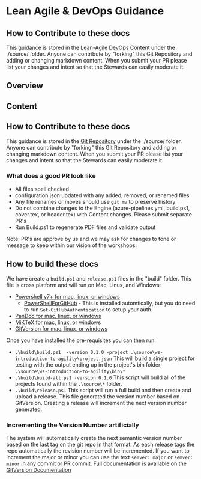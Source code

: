 # Lean Agile & DevOps Guidance


## How to Contribute to these docs

This guidance is stored in the [Lean-Agile DevOps Content](https://github.com/nkdAgility/lean-agile-devops-content) under the ./source/ folder. Anyone can contribute by "forking" this Git Repository and adding or changing markdown content. When you submit your PR please list your changes and intent so that the Stewards can easily moderate it.


## Overview



## Content



## How to Contribute to these docs

This guidance is stored in the [Git Repository](https://github.com/nkdAgility/lean-agile-devops-content) under the ./source/ folder. Anyone can contribute by "forking" this Git Repository and adding or changing markdown content. When you submit your PR please list your changes and intent so that the Stewards can easily moderate it.

### What does a good PR look like

- All files spell checked
- configuration.json updated with any added, removed, or renamed files
- Any file renames or moves should use `git mv` to preserve history
- Do not combine changes to the Engine (azure-pipelines.yml, build.ps1, cover.tex, or header.tex) with Content changes. Please submit separate PR's
- Run Build.ps1 to regenerate PDF files and validate output

Note: PR's are approve by us and we may ask for changes to tone or message to keep within our vision of the workshops.


## How to build these docs

We have create a `build.ps1` and `release.ps1` files in the "build" folder. This file is cross platform and will run on Mac, Linux, and Windows:

- [Powershell v7+ for mac, linux, or windows](https://docs.microsoft.com/en-us/powershell/scripting/install/installing-powershell)
  - [PowerShellForGitHub](https://github.com/microsoft/PowerShellForGitHub#configuration) - This is installed automtically, but you do need to run `Set-GitHubAuthentication` to setup your auth.
- [PanDoc for mac, linux, or windows](https://pandoc.org/installing.html)
- [MiKTeX for mac, linux, or windows](https://miktex.org/download)
- [GitVersion for mac, linux, or windows](https://gitversion.net/docs/usage/cli/installation)

Once you have installed the pre-requisites you can then run:

- `.\build\build.ps1  -version 0.1.0 -project .\source\ws-introduction-to-agility\project.json` This will build a single project for testing with the output ending up in the project's bin folder; `.\source\ws-introduction-to-agility\bin\*`
- `.\build\build-all.ps1 -version 0.1.0` This script will build all of the projects found within the `.\source\*` folder.
- `.\build\release.ps1` This script will run a full build and then create and upload a release. This file generated the version number based on GitVersion. Creating a release will increment the next version number generated.

### Incrementing the Version Number artificially

The system will automatically create the next semantic version number based on the last tag on the git repo in that format. As each release tags the repo automatically the revision number will be incremented. If you want to increment the major or minor you can use the text `semver: major` or `semver: minor` in any commit or PR commit. Full documentation is available on the [GitVersion Documentation](https://gitversion.net/docs/reference/version-increments)
